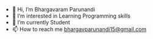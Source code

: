- 👋 Hi, I’m Bhargavaram Parunandi
- 👀 I’m interested in Learning Programming skills
- 🌱 I’m currently Student 
- 📫 How to reach me bhargavparunandi15@gmail.com

<!---
bhargav15p/bhargav15p is a ✨ special ✨ repository because its `README.md` (this file) appears on your GitHub profile.
You can click the Preview link to take a look at your changes.
--->
